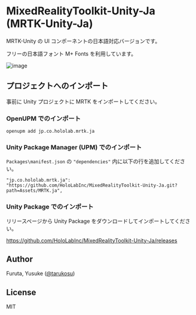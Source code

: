 # MixedRealityToolkit-Unity-Ja (MRTK-Unity-Ja)
MRTK-Unity の UI コンポーネントの日本語対応バージョンです。

フリーの日本語フォント M+ Fonts を利用しています。

![image](https://user-images.githubusercontent.com/4415085/93562458-0bc9cb80-f9c1-11ea-9669-bd316d8cb2ab.png)

## プロジェクトへのインポート
事前に Unity プロジェクトに MRTK をインポートしてください。

### OpenUPM でのインポート
```
openupm add jp.co.hololab.mrtk.ja
```

### Unity Package Manager (UPM) でのインポート
`Packages\manifest.json` の `"dependencies"` 内に以下の行を追加してください。

```
"jp.co.hololab.mrtk.ja": "https://github.com/HoloLabInc/MixedRealityToolkit-Unity-Ja.git?path=Assets/MRTK.ja",
```

### Unity Package でのインポート
リリースページから Unity Package をダウンロードしてインポートしてください。

https://github.com/HoloLabInc/MixedRealityToolkit-Unity-Ja/releases

## Author
Furuta, Yusuke ([@tarukosu](https://twitter.com/tarukosu))

## License
MIT
